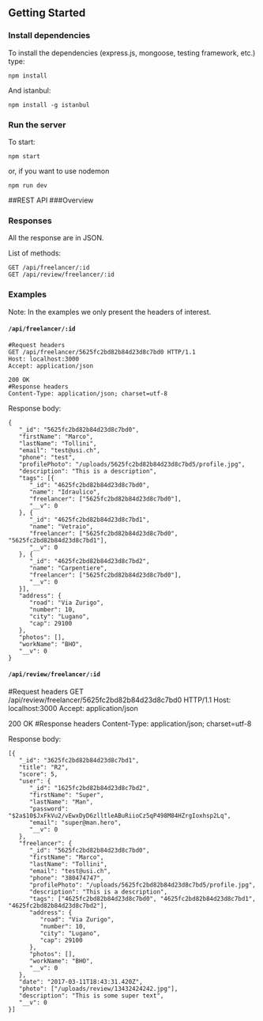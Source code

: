 ## Getting Started
### Install dependencies
To install the dependencies (express.js, mongoose, testing framework, etc.) type:

    npm install

And istanbul:

    npm install -g istanbul

### Run the server
To start:

    npm start
or, if you want to use nodemon

    npm run dev

##REST API
###Overview


### Responses
All the response are in JSON.

List of methods:

    GET /api/freelancer/:id
    GET /api/review/freelancer/:id

### Examples
Note: In the examples we only present the headers of interest.

#### `/api/freelancer/:id`

    #Request headers
    GET /api/freelancer/5625fc2bd82b84d23d8c7bd0 HTTP/1.1
    Host: localhost:3000
    Accept: application/json

    200 OK
    #Response headers
    Content-Type: application/json; charset=utf-8

Response body:

    {
       "_id": "5625fc2bd82b84d23d8c7bd0",
       "firstName": "Marco",
       "lastName": "Tollini",
       "email": "test@usi.ch",
       "phone": "test",
       "profilePhoto": "/uploads/5625fc2bd82b84d23d8c7bd5/profile.jpg",
       "description": "This is a description",
       "tags": [{
          "_id": "4625fc2bd82b84d23d8c7bd0",
          "name": "Idraulico",
          "freelancer": ["5625fc2bd82b84d23d8c7bd0"],
          "__v": 0
       }, {
          "_id": "4625fc2bd82b84d23d8c7bd1",
          "name": "Vetraio",
          "freelancer": ["5625fc2bd82b84d23d8c7bd0", "5625fc2bd82b84d23d8c7bd1"],
          "__v": 0
       }, {
          "_id": "4625fc2bd82b84d23d8c7bd2",
          "name": "Carpentiere",
          "freelancer": ["5625fc2bd82b84d23d8c7bd0"],
          "__v": 0
       }],
       "address": {
          "road": "Via Zurigo",
          "number": 10,
          "city": "Lugano",
          "cap": 29100
       },
       "photos": [],
       "workName": "BHO",
       "__v": 0
    }


#### `/api/review/freelancer/:id`

  #Request headers
  GET /api/review/freelancer/5625fc2bd82b84d23d8c7bd0 HTTP/1.1
  Host: localhost:3000
  Accept: application/json

  200 OK
  #Response headers
  Content-Type: application/json; charset=utf-8

Response body:

    [{
       "_id": "3625fc2bd82b84d23d8c7bd1",
       "title": "R2",
       "score": 5,
       "user": {
          "_id": "1625fc2bd82b84d23d8c7bd2",
          "firstName": "Super",
          "lastName": "Man",
          "password": "$2a$10$JxFkVu2/vEwxDyD6zlltleABuRiioCz5qP498M84HZrgIoxhsp2Lq",
          "email": "super@man.hero",
          "__v": 0
       },
       "freelancer": {
          "_id": "5625fc2bd82b84d23d8c7bd0",
          "firstName": "Marco",
          "lastName": "Tollini",
          "email": "test@usi.ch",
          "phone": "380474747",
          "profilePhoto": "/uploads/5625fc2bd82b84d23d8c7bd5/profile.jpg",
          "description": "This is a description",
          "tags": ["4625fc2bd82b84d23d8c7bd0", "4625fc2bd82b84d23d8c7bd1", "4625fc2bd82b84d23d8c7bd2"],
          "address": {
             "road": "Via Zurigo",
             "number": 10,
             "city": "Lugano",
             "cap": 29100
          },
          "photos": [],
          "workName": "BHO",
          "__v": 0
       },
       "date": "2017-03-11T18:43:31.420Z",
       "photo": ["/uploads/review/13432424242.jpg"],
       "description": "This is some super text",
       "__v": 0
    }]
